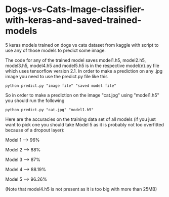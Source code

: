 # Dogs-vs-Cats-Image-classifier-with-keras-and-saved-trained-models
5 keras models trained on dogs vs cats dataset from kaggle with script to use any of those models to predict some image.

The code for any of the trained model saves model1.h5, model2.h5, model3.h5, model4.h5 and model5.h5 is in the respective model{n}.py file which uses tensorflow version 2.1.
In order to make a prediction on any .jpg image you need to use the predict.py file like this

```python predict.py "image file" "saved model file"```

So in order to make a prediction on the image "cat.jpg" using "model1.h5" you should run the following

```python predict.py "cat.jpg" "model1.h5"```

Here are the accuracies on the training data set of all models (if you just want to pick one you should take Model 5 as it is probably not too overfitted because of a dropout layer):

Model 1 --> 96%

Model 2 --> 88%

Model 3 --> 87%

Model 4 --> 88.19%

Model 5 --> 96.26%

(Note that model4.h5 is not present as it is too big with more than 25MB)
